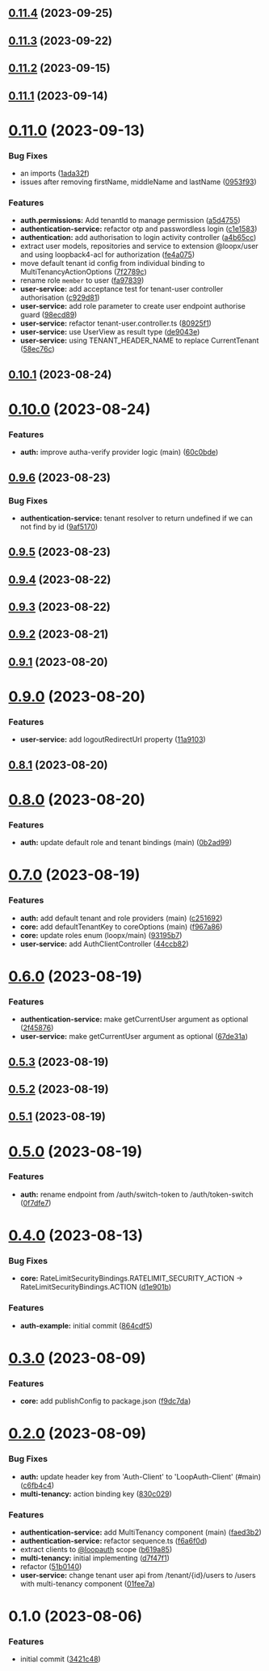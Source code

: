 

## [0.11.4](https://github.com/betaly/loopx/compare/0.11.3...0.11.4) (2023-09-25)

## [0.11.3](https://github.com/betaly/loopx/compare/0.11.2...0.11.3) (2023-09-22)

## [0.11.2](https://github.com/betaly/loopx/compare/0.11.1...0.11.2) (2023-09-15)

## [0.11.1](https://github.com/betaly/loopx/compare/0.11.0...0.11.1) (2023-09-14)

# [0.11.0](https://github.com/betaly/loopx/compare/0.10.1...0.11.0) (2023-09-13)


### Bug Fixes

* an imports ([1ada32f](https://github.com/betaly/loopx/commit/1ada32ffb2a1492307f29f3896a2c48c490f6ac2))
* issues after removing firstName, middleName and lastName ([0953f93](https://github.com/betaly/loopx/commit/0953f935653b3ac8d9f6a0090d5c8dc4ce31fb7d))


### Features

* **auth.permissions:** Add tenantId to manage permission ([a5d4755](https://github.com/betaly/loopx/commit/a5d47557e52113acd85631e09735f7609978a99f))
* **authentication-service:** refactor otp and passwordless login ([c1e1583](https://github.com/betaly/loopx/commit/c1e1583951f05222b3a38b106161d0324775467a))
* **authentication:** add authorisation to login activity controller ([a4b65cc](https://github.com/betaly/loopx/commit/a4b65cc481b3776a270c9ca6f4ce6d5a42ddc641))
* extract user models, repositories and service to extension @loopx/user and using loopback4-acl for authorization ([fe4a075](https://github.com/betaly/loopx/commit/fe4a0757c63538e0f2040d9ab258e4adaa44f034))
* move default tenant id config from individual binding to MultiTenancyActionOptions ([7f2789c](https://github.com/betaly/loopx/commit/7f2789c4f942584f8b50958b6d05e6611b370331))
* rename role ``member`` to user ([fa97839](https://github.com/betaly/loopx/commit/fa97839462a09c2dc4e0500732c58186b4e0163a))
* **user-service:** add acceptance test for tenant-user controller authorisation ([c929d81](https://github.com/betaly/loopx/commit/c929d81811148d6e2f9012ee6b325f3e6b38c3cd))
* **user-service:** add role parameter to create user endpoint authorise guard ([98ecd89](https://github.com/betaly/loopx/commit/98ecd893687aa417c36f8db8f7cff39e60717c38))
* **user-service:** refactor tenant-user.controller.ts ([80925f1](https://github.com/betaly/loopx/commit/80925f123bb40af8e9349d9fb58fbeb15fd12185))
* **user-service:** use UserView as result type ([de9043e](https://github.com/betaly/loopx/commit/de9043e4b1e95b8e22e790b97f776c6af2c4f0f2))
* **user-service:** using TENANT_HEADER_NAME to replace CurrentTenant ([58ec76c](https://github.com/betaly/loopx/commit/58ec76c3744705117136932af44fd881eff8f717))

## [0.10.1](https://github.com/betaly/loopx/compare/0.10.0...0.10.1) (2023-08-24)

# [0.10.0](https://github.com/betaly/loopx/compare/0.9.6...0.10.0) (2023-08-24)


### Features

* **auth:** improve autha-verify provider logic (main) ([60c0bde](https://github.com/betaly/loopx/commit/60c0bde7150d86e7c13013979b7bc94912f473ca))

## [0.9.6](https://github.com/betaly/loopx/compare/0.9.5...0.9.6) (2023-08-23)


### Bug Fixes

* **authentication-service:** tenant resolver to return undefined if we can not find by id ([9af5170](https://github.com/betaly/loopx/commit/9af5170686d2f62e83375dc97e2bb4aff9444a96))

## [0.9.5](https://github.com/betaly/loopx/compare/0.9.4...0.9.5) (2023-08-23)

## [0.9.4](https://github.com/betaly/loopx/compare/0.9.3...0.9.4) (2023-08-22)

## [0.9.3](https://github.com/betaly/loopx/compare/0.9.2...0.9.3) (2023-08-22)

## [0.9.2](https://github.com/betaly/loopx/compare/0.9.1...0.9.2) (2023-08-21)

## [0.9.1](https://github.com/betaly/loopx/compare/0.9.0...0.9.1) (2023-08-20)

# [0.9.0](https://github.com/betaly/loopx/compare/0.8.1...0.9.0) (2023-08-20)


### Features

* **user-service:** add logoutRedirectUrl property ([11a9103](https://github.com/betaly/loopx/commit/11a9103c1f63fe3ce1f0c27d09b2ee0b17520a91))

## [0.8.1](https://github.com/betaly/loopx/compare/0.8.0...0.8.1) (2023-08-20)

# [0.8.0](https://github.com/betaly/loopx/compare/0.7.0...0.8.0) (2023-08-20)


### Features

* **auth:** update default role and tenant bindings (main) ([0b2ad99](https://github.com/betaly/loopx/commit/0b2ad998d980e53e1db8ff700e4d3f08863a76f2))

# [0.7.0](https://github.com/betaly/loopx/compare/0.6.0...0.7.0) (2023-08-19)


### Features

* **auth:** add default tenant and role providers (main) ([c251692](https://github.com/betaly/loopx/commit/c2516929a5f87abbdd663ae4d763343478ca2e41))
* **core:** add defaultTenantKey to coreOptions (main) ([f967a86](https://github.com/betaly/loopx/commit/f967a86445ba2f7a525201c373652859d12dd9d3))
* **core:** update roles enum (loopx/main) ([93195b7](https://github.com/betaly/loopx/commit/93195b7e1b0f464c57f5fb9afb88752f9dab6b2a))
* **user-service:** add AuthClientController ([44ccb82](https://github.com/betaly/loopx/commit/44ccb822cd6da54b5dc07cb1374da91d5e0d88d5))

# [0.6.0](https://github.com/betaly/loopx/compare/0.5.3...0.6.0) (2023-08-19)


### Features

* **authentication-service:** make getCurrentUser argument as optional ([2f45876](https://github.com/betaly/loopx/commit/2f45876c13d25fbb5c97cb3e7b0535d0635d518e))
* **user-service:** make getCurrentUser argument as optional ([67de31a](https://github.com/betaly/loopx/commit/67de31a1ac11e1d53260fc7a169fee81a4644733))

## [0.5.3](https://github.com/betaly/loopx/compare/0.5.2...0.5.3) (2023-08-19)

## [0.5.2](https://github.com/betaly/loopx/compare/0.5.1...0.5.2) (2023-08-19)

## [0.5.1](https://github.com/betaly/loopx/compare/0.5.0...0.5.1) (2023-08-19)

# [0.5.0](https://github.com/betaly/loopx/compare/0.4.0...0.5.0) (2023-08-19)


### Features

* **auth:** rename endpoint from /auth/switch-token to /auth/token-switch ([0f7dfe7](https://github.com/betaly/loopx/commit/0f7dfe7b2c2933676a52a10aabf6d2a5a42aebf5))

# [0.4.0](https://github.com/betaly/loopx/compare/0.3.0...0.4.0) (2023-08-13)


### Bug Fixes

* **core:**  RateLimitSecurityBindings.RATELIMIT_SECURITY_ACTION -> RateLimitSecurityBindings.ACTION ([d1e901b](https://github.com/betaly/loopx/commit/d1e901b9e90d3e3c0ecc8d51887cb85ac4817327))


### Features

* **auth-example:** initial commit ([864cdf5](https://github.com/betaly/loopx/commit/864cdf548be3ab9a5c511d3038531dc923a2f421))

# [0.3.0](https://gitr.net/betaly/loopx/compare/0.2.0...0.3.0) (2023-08-09)


### Features

* **core:** add publishConfig to package.json ([f9dc7da](https://gitr.net/betaly/loopx/commits/f9dc7dadbb401216bacce2d0164266dd128535e2))

# [0.2.0](https://gitr.net/betaly/loopx/compare/0.1.0...0.2.0) (2023-08-09)


### Bug Fixes

* **auth:** update header key from 'Auth-Client' to 'LoopAuth-Client' (#main) ([c6fb4c4](https://gitr.net/betaly/loopx/commits/c6fb4c436d4901c0ebbbcbdfb6376d6a7ed6b379))
* **multi-tenancy:** action binding key ([830c029](https://gitr.net/betaly/loopx/commits/830c0297292d18bf70bf3fb2b099055b9ddcf5b3))


### Features

* **authentication-service:** add MultiTenancy component (main) ([faed3b2](https://gitr.net/betaly/loopx/commits/faed3b22f28f8a9a0ea59a385ca47ba0685647cd))
* **authentication-service:** refactor sequence.ts ([f6a6f0d](https://gitr.net/betaly/loopx/commits/f6a6f0d993255edc8a5984cd01ce95c776ddae7c))
* extract clients to [@loopauth](https://gitr.net/loopauth) scope ([b619a85](https://gitr.net/betaly/loopx/commits/b619a85551e36afb63a2fa023069e8aff3a38bec))
* **multi-tenancy:** initial implementing ([d7f47f1](https://gitr.net/betaly/loopx/commits/d7f47f11a1fdc6466ad47c7dbef0f5f67b9d3ecc))
* refactor ([51b0140](https://gitr.net/betaly/loopx/commits/51b0140944986ba05321427834bf8027b3c90420))
* **user-service:** change tenant user api from /tenant/{id}/users to /users with multi-tenancy component ([01fee7a](https://gitr.net/betaly/loopx/commits/01fee7afc1f5c4d50192fe791f8619e498b198dd))

# 0.1.0 (2023-08-06)


### Features

* initial commit ([3421c48](https://gitr.net/betaly/loopx/commits/3421c48046c094d0f6e1e68a2fbf35b5facd6736))